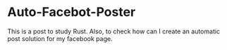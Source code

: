 # Auto-Facebot-Poster
This is a post to study Rust. Also, to check how can I create an automatic post solution for my facebook page.
